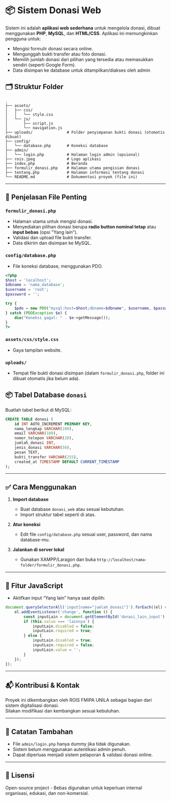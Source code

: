 # 📦 Sistem Donasi Web 

Sistem ini adalah **aplikasi web sederhana** untuk mengelola donasi, dibuat menggunakan **PHP**, **MySQL**, dan **HTML/CSS**. Aplikasi ini memungkinkan pengguna untuk:

- Mengisi formulir donasi secara online.
- Mengunggah bukti transfer atau foto donasi.
- Memilih jumlah donasi dari pilihan yang tersedia atau memasukkan sendiri (seperti Google Form).
- Data disimpan ke database untuk ditampilkan/diakses oleh admin



## 🗂️ Struktur Folder

```
.
├── assets/
│   ├── css/
│   │   └── style.css
│   └── js/
│       ├── script.js
│       └── navigation.js
├── uploads/               # Folder penyimpanan bukti donasi (otomatis dibuat)
├── config/
│   └── database.php       # Koneksi database
├── admin/
│   └── login.php          # Halaman login admin (opsional)
├── rois.jpeg              # Logo aplikasi
├── index.php              # Beranda
├── formulir_donasi.php    # Halaman utama pengisian donasi
├── tentang.php            # Halaman informasi tentang donasi
└── README.md              # Dokumentasi proyek (file ini)
```

---

## 📄 Penjelasan File Penting

### `formulir_donasi.php`
- Halaman utama untuk mengisi donasi.
- Menyediakan pilihan donasi berupa **radio button nominal tetap** atau **input bebas** (opsi "Yang lain").
- Validasi dan upload file bukti transfer.
- Data dikirim dan disimpan ke MySQL.

### `config/database.php`
- File koneksi database, menggunakan PDO.

```php
<?php
$host = 'localhost';
$dbname = 'nama_database';
$username = 'root';
$password = '';

try {
    $pdo = new PDO("mysql:host=$host;dbname=$dbname", $username, $password);
} catch (PDOException $e) {
    die("Koneksi gagal: " . $e->getMessage());
}
?>
```

### `assets/css/style.css`
- Gaya tampilan website.

### `uploads/`
- Tempat file bukti donasi disimpan (dalam `formulir_donasi.php`, folder ini dibuat otomatis jika belum ada).



## 📦 Tabel Database `donasi`

Buatlah tabel berikut di MySQL:

```sql
CREATE TABLE donasi (
    id INT AUTO_INCREMENT PRIMARY KEY,
    nama_lengkap VARCHAR(100),
    email VARCHAR(100),
    nomor_telepon VARCHAR(20),
    jumlah_donasi INT,
    jenis_donasi VARCHAR(50),
    pesan TEXT,
    bukti_transfer VARCHAR(255),
    created_at TIMESTAMP DEFAULT CURRENT_TIMESTAMP
);
```

---

## ✅ Cara Menggunakan

1. **Import database**
   - Buat database `donasi_web` atau sesuai kebutuhan.
   - Import struktur tabel seperti di atas.

2. **Atur koneksi**
   - Edit file `config/database.php` sesuai user, password, dan nama database-mu.

3. **Jalankan di server lokal**
   - Gunakan XAMPP/Laragon dan buka `http://localhost/nama-folder/formulir_donasi.php`.

---

## 🧠 Fitur JavaScript

- Aktifkan input “Yang lain” hanya saat dipilih:
```js
document.querySelectorAll('input[name="jumlah_donasi"]').forEach((el) => {
    el.addEventListener('change', function () {
        const inputLain = document.getElementById('donasi_lain_input');
        if (this.value === 'lainnya') {
            inputLain.disabled = false;
            inputLain.required = true;
        } else {
            inputLain.disabled = true;
            inputLain.required = false;
            inputLain.value = '';
        }
    });
});
```

---

## 📬 Kontribusi & Kontak

Proyek ini dikembangkan oleh ROIS FMIPA UNILA sebagai bagian dari sistem digitalisasi donasi.  
Silakan modifikasi dan kembangkan sesuai kebutuhan.

---

## 📌 Catatan Tambahan

- File `admin/login.php` hanya dummy jika tidak digunakan.
- Sistem belum menggunakan autentikasi admin penuh.
- Dapat diperluas menjadi sistem pelaporan & validasi donasi online.

---

## 📄 Lisensi

Open-source project - Bebas digunakan untuk keperluan internal organisasi, edukasi, dan non-komersial.

